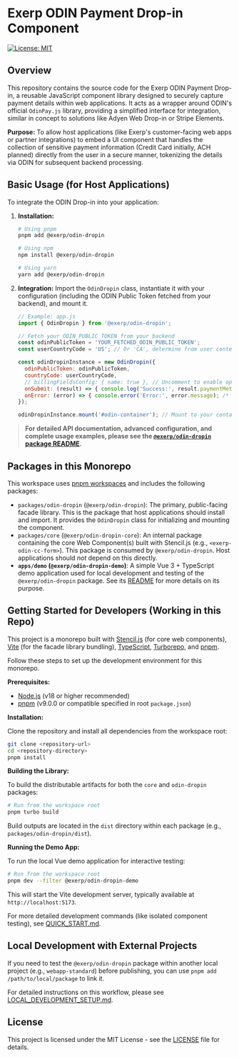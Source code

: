 # Exerp ODIN Payment Drop-in Component

[![License: MIT](https://img.shields.io/badge/License-MIT-yellow.svg)](LICENSE)

## Overview

This repository contains the source code for the Exerp ODIN Payment Drop-in, a reusable JavaScript component library designed to securely capture payment details within web applications. It acts as a wrapper around ODIN's official `OdinPay.js` library, providing a simplified interface for integration, similar in concept to solutions like Adyen Web Drop-in or Stripe Elements.

**Purpose:** To allow host applications (like Exerp's customer-facing web apps or partner integrations) to embed a UI component that handles the collection of sensitive payment information (Credit Card initially, ACH planned) directly from the user in a secure manner, tokenizing the details via ODIN for subsequent backend processing.

## Basic Usage (for Host Applications)

To integrate the ODIN Drop-in into your application:

1.  **Installation:**
    ```bash
    # Using pnpm
    pnpm add @exerp/odin-dropin

    # Using npm
    npm install @exerp/odin-dropin

    # Using yarn
    yarn add @exerp/odin-dropin
    ```

2.  **Integration:**
    Import the `OdinDropin` class, instantiate it with your configuration (including the ODIN Public Token fetched from your backend), and mount it.

    ```javascript
    // Example: app.js
    import { OdinDropin } from '@exerp/odin-dropin';

    // Fetch your ODIN_PUBLIC_TOKEN from your backend
    const odinPublicToken = 'YOUR_FETCHED_ODIN_PUBLIC_TOKEN';
    const userCountryCode = 'US'; // Or 'CA', determine from user context

    const odinDropinInstance = new OdinDropin({
      odinPublicToken: odinPublicToken,
      countryCode: userCountryCode,
      // billingFieldsConfig: { name: true }, // Uncomment to enable optional billing fields
      onSubmit: (result) => { console.log('Success:', result.paymentMethodId); /* ... */ },
      onError: (error) => { console.error('Error:', error.message); /* ... */ }
    });

    odinDropinInstance.mount('#odin-container'); // Mount to your container div
    ```

> **For detailed API documentation, advanced configuration, and complete usage examples, please see the [`@exerp/odin-dropin` package README](packages/odin-dropin/README.md).**


## Packages in this Monorepo

This workspace uses [pnpm workspaces](https://pnpm.io/workspaces) and includes the following packages:

*   `packages/odin-dropin` (`@exerp/odin-dropin`): The primary, public-facing facade library. This is the package that host applications should install and import. It provides the `OdinDropin` class for initializing and mounting the component.
*   `packages/core` (`@exerp/odin-dropin-core`): An internal package containing the core Web Component(s) built with Stencil.js (e.g., `<exerp-odin-cc-form>`). This package is consumed by `@exerp/odin-dropin`. Host applications should *not* depend on this directly.
*   **`apps/demo` (`@exerp/odin-dropin-demo`)**: A simple Vue 3 + TypeScript demo application used for local development and testing of the `@exerp/odin-dropin` package. See its [README](apps/demo/README.md) for more details on its purpose.

## Getting Started for Developers (Working in this Repo)

This project is a monorepo built with [Stencil.js](https://stenciljs.com/) (for core web components), [Vite](https://vitejs.dev/) (for the facade library bundling), [TypeScript](https://www.typescriptlang.org/), [Turborepo](https://turbo.build/repo), and [pnpm](https://pnpm.io/).

Follow these steps to set up the development environment for this monorepo.

**Prerequisites:**

*   [Node.js](https://nodejs.org/) (v18 or higher recommended)
*   [pnpm](https://pnpm.io/installation) (v9.0.0 or compatible specified in root `package.json`)

**Installation:**

Clone the repository and install all dependencies from the workspace root:

```bash
git clone <repository-url>
cd <repository-directory>
pnpm install
```

**Building the Library:**

To build the distributable artifacts for both the `core` and `odin-dropin` packages:

```bash
# Run from the workspace root
pnpm turbo build
```
Build outputs are located in the `dist` directory within each package (e.g., `packages/odin-dropin/dist`).

**Running the Demo App:**

To run the local Vue demo application for interactive testing:

```bash
# Run from the workspace root
pnpm dev --filter @exerp/odin-dropin-demo
```
This will start the Vite development server, typically available at `http://localhost:5173`.

For more detailed development commands (like isolated component testing), see [QUICK_START.md](QUICK_START.md).


## Local Development with External Projects

If you need to test the `@exerp/odin-dropin` package within another local project (e.g., `webapp-standard`) before publishing, you can use `pnpm add /path/to/local/package` to link it.

For detailed instructions on this workflow, please see [LOCAL_DEVELOPMENT_SETUP.md](LOCAL_DEVELOPMENT_SETUP.md).

## License

This project is licensed under the MIT License - see the [LICENSE](LICENSE) file for details.